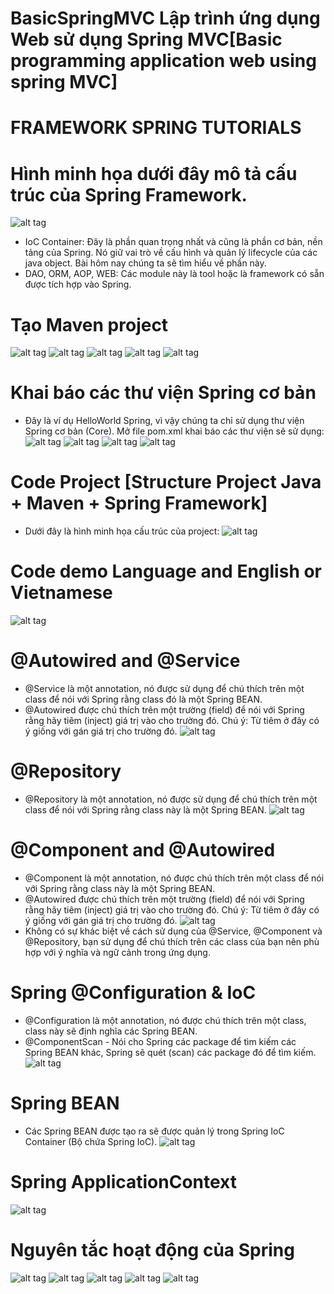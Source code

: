 # BasicSpringMVC Lập trình ứng dụng Web sử dụng Spring MVC[Basic programming application web using spring MVC]
# FRAMEWORK SPRING TUTORIALS
# Hình minh họa dưới đây mô tả cấu trúc của Spring Framework.
![alt tag](https://github.com/luisproject/BasicSpringMVC/blob/master/FrameworkSpring/1.png)
- IoC Container: Đây là phần quan trọng nhất và cũng là phần cơ bản, nền tảng của Spring. Nó giữ vai trò về cấu hình và quản lý lifecycle của các java object. Bài hôm nay chúng ta sẽ tìm hiểu về phần này.
- DAO, ORM, AOP, WEB: Các module này là tool hoặc là framework có sẵn được tích hợp vào Spring.
# Tạo Maven project
![alt tag](https://github.com/luisproject/BasicSpringMVC/blob/master/FrameworkSpring/2.png)
![alt tag](https://github.com/luisproject/BasicSpringMVC/blob/master/FrameworkSpring/3.png)
![alt tag](https://github.com/luisproject/BasicSpringMVC/blob/master/FrameworkSpring/4.png)
![alt tag](https://github.com/luisproject/BasicSpringMVC/blob/master/FrameworkSpring/5.png)
![alt tag](https://github.com/luisproject/BasicSpringMVC/blob/master/FrameworkSpring/6.png)
# Khai báo các thư viện Spring cơ bản
- Đây là ví dụ HelloWorld Spring, vì vậy chúng ta chỉ sử dụng thư viện Spring cơ bản (Core). Mở file pom.xml khai báo các thư viện sẽ sử dụng:
![alt tag](https://github.com/luisproject/BasicSpringMVC/blob/master/FrameworkSpring/7.png)
![alt tag](https://github.com/luisproject/BasicSpringMVC/blob/master/FrameworkSpring/8.png)
![alt tag](https://github.com/luisproject/BasicSpringMVC/blob/master/FrameworkSpring/9.png)
![alt tag](https://github.com/luisproject/BasicSpringMVC/blob/master/FrameworkSpring/10.png)
# Code Project [Structure Project Java + Maven + Spring Framework]
- Dưới đây là hình minh họa cấu trúc của project:
![alt tag](https://github.com/luisproject/BasicSpringMVC/blob/master/FrameworkSpring/11.png)
# Code demo Language and English or Vietnamese
![alt tag](https://github.com/luisproject/BasicSpringMVC/blob/master/FrameworkSpring/12.png)
# @Autowired and @Service
- @Service là một annotation, nó được sử dụng để chú thích trên một class để nói với Spring rằng class đó là một Spring BEAN. 
- @Autowired được chú thích trên một trường (field) để nói với Spring rằng hãy tiêm (inject) giá trị vào cho trường đó. Chú ý: Từ tiêm ở đây có ý giống với gán giá trị cho trường đó. 
![alt tag](https://github.com/luisproject/BasicSpringMVC/blob/master/FrameworkSpring/13.png)
# @Repository
- @Repository là một annotation, nó được sử dụng để chú thích trên một class để nói với Spring rằng class này là một Spring BEAN. 
![alt tag](https://github.com/luisproject/BasicSpringMVC/blob/master/FrameworkSpring/14.png)
# @Component and @Autowired
- @Component là một annotation, nó được chú thích trên một class để nói với Spring rằng class này là một Spring BEAN. 
- @Autowired được chú thích trên một trường (field) để nói với Spring rằng hãy tiêm (inject) giá trị vào cho trường đó. Chú ý: Từ tiêm ở đây có ý giống với gán giá trị cho trường đó.
![alt tag](https://github.com/luisproject/BasicSpringMVC/blob/master/FrameworkSpring/15.png)
- Không có sự khác biệt về cách sử dụng của @Service, @Component và @Repository, bạn sử dụng để chú thích trên các class của bạn nên phù hợp với ý nghĩa và ngữ cảnh trong ứng dụng.
# Spring @Configuration & IoC
- @Configuration là một annotation, nó được chú thích trên một class, class này sẽ định nghĩa các Spring BEAN. 
- @ComponentScan - Nói cho Spring các package để tìm kiếm các Spring BEAN khác, Spring sẽ quét (scan) các package đó để tìm kiếm.
![alt tag](https://github.com/luisproject/BasicSpringMVC/blob/master/FrameworkSpring/16.png)
# Spring BEAN
- Các Spring BEAN được tạo ra sẽ được quản lý trong Spring IoC Container (Bộ chứa Spring IoC).
![alt tag](https://github.com/luisproject/BasicSpringMVC/blob/master/FrameworkSpring/17.png)
# Spring ApplicationContext
![alt tag](https://github.com/luisproject/BasicSpringMVC/blob/master/FrameworkSpring/18.png)
# Nguyên tắc hoạt động của Spring
![alt tag](https://github.com/luisproject/BasicSpringMVC/blob/master/FrameworkSpring/19.png)
![alt tag](https://github.com/luisproject/BasicSpringMVC/blob/master/FrameworkSpring/20.png)
![alt tag](https://github.com/luisproject/BasicSpringMVC/blob/master/FrameworkSpring/21.png)
![alt tag](https://github.com/luisproject/BasicSpringMVC/blob/master/FrameworkSpring/22.png)
![alt tag](https://github.com/luisproject/BasicSpringMVC/blob/master/FrameworkSpring/23.png)

